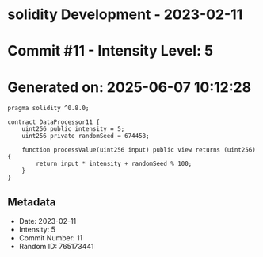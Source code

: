 ﻿# solidity Development - 2023-02-11
# Commit #11 - Intensity Level: 5
# Generated on: 2025-06-07 10:12:28
```solidity
pragma solidity ^0.8.0;

contract DataProcessor11 {
    uint256 public intensity = 5;
    uint256 private randomSeed = 674458;

    function processValue(uint256 input) public view returns (uint256) {
        return input * intensity + randomSeed % 100;
    }
}
```
## Metadata
- Date: 2023-02-11
- Intensity: 5
- Commit Number: 11
- Random ID: 765173441
